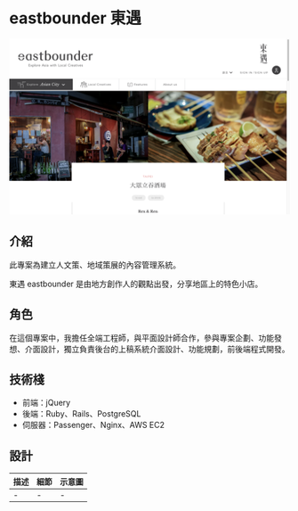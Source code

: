 # eastbounder 東遇

![2017_eastbounder](./2017_eastbounder.png)

## 介紹

此專案為建立人文策、地域策展的內容管理系統。

東遇 eastbounder 是由地方創作人的觀點出發，分享地區上的特色小店。

## 角色

在這個專案中，我擔任全端工程師，與平面設計師合作，參與專案企劃、功能發想、介面設計，獨立負責後台的上稿系統介面設計、功能規劃，前後端程式開發。

## 技術棧

* 前端：jQuery
* 後端：Ruby、Rails、PostgreSQL
* 伺服器：Passenger、Nginx、AWS EC2

## 設計

| 描述 | 細節 | 示意圖 |
| -- | -- | -- |
| - | - | - |
